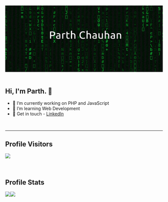 ![image](https://github.com/parthchauhan981104/parthchauhan981104/blob/master/matrix.gif)
<br><br>
<p align="center">
  <h2>Hi, I'm Parth. 👋</h2>
  <div>
  <ul>
  <li>🔭 I’m currently working on PHP and JavaScript</li>
  <li>🌱 I’m learning Web Development</li>
  <li>🔆 Get in touch - <a href="https://www.linkedin.com/in/parth11chauhan">LinkedIn</a> </li>
  </ul>
  </div>
</p>
<br>
<hr>
<p align="center"> 
  <h2>Profile Visitors</h2>
  <img src="https://profile-counter.glitch.me/parthchauhan981104/count.svg" />
</p>
<br>
<h2>Profile Stats</h2>
<a href="https://github.com/anuraghazra/github-readme-stats">
  <img align="left" src="https://github-readme-stats.vercel.app/api/top-langs/?username=parthchauhan981104&theme=synthwave" />
</a>
<a href="https://github.com/anuraghazra/convoychat">
  <img align="left" src="https://github-readme-stats.vercel.app/api?username=parthchauhan981104&show_icons=true&theme=synthwave&count_private=true" />
</a>
